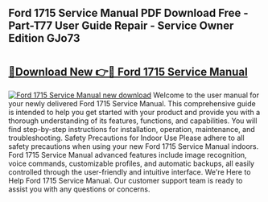 ## Ford 1715 Service Manual PDF Download Free - Part-T77 User Guide Repair - Service Owner Edition GJo73

# <h2><a href="http://bc45802.oget.top/?id=Ford+1715+Service+Manual">🔗Download New 👉🔴 Ford 1715 Service Manual</a></h2>

[![Ford 1715 Service Manual new download](https://i.imgur.com/5g1atiW.png)](http://bc45802.oget.top/?id=Ford+1715+Service+Manual)
Welcome to the user manual for your newly delivered Ford 1715 Service Manual. This comprehensive guide is intended to help you get started with your product and provide you with a thorough understanding of its features, functions, and capabilities. You will find step-by-step instructions for installation, operation, maintenance, and troubleshooting. Safety Precautions for Indoor Use Please adhere to all safety precautions when using your new Ford 1715 Service Manual indoors. Ford 1715 Service Manual advanced features include image recognition, voice commands, customizable profiles, and automatic backups, all easily controlled through the user-friendly and intuitive interface. We're Here to Help Ford 1715 Service Manual. Our customer support team is ready to assist you with any questions or concerns.
